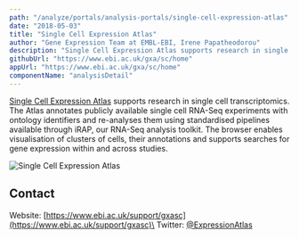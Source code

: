 ```yaml
---
path: "/analyze/portals/analysis-portals/single-cell-expression-atlas"
date: "2018-05-03"
title: "Single Cell Expression Atlas"
author: "Gene Expression Team at EMBL-EBI, Irene Papatheodorou"
description: "Single Cell Expression Atlas supports research in single cell transcriptomics."
githubUrl: "https://www.ebi.ac.uk/gxa/sc/home"
appUrl: "https://www.ebi.ac.uk/gxa/sc/home"
componentName: "analysisDetail"
---
```


[Single Cell Expression Atlas](https://www.ebi.ac.uk/gxa/sc/home) supports research in single cell transcriptomics. The Atlas annotates publicly available single cell RNA-Seq experiments with ontology identifiers and re-analyses them using standardised pipelines available through iRAP, our RNA-Seq analysis toolkit. The browser enables visualisation of clusters of cells, their annotations and supports searches for gene expression within and across studies.

<figure-styles shadowless=true>

![Single Cell Expression Atlas](../../_images/portals/single-cell-expression-atlas.png)

</figure-styles>

## Contact
Website: [https://www.ebi.ac.uk/support/gxasc](https://www.ebi.ac.uk/support/gxasc)\
Twitter: [@ExpressionAtlas](https://twitter.com/ExpressionAtlas)
